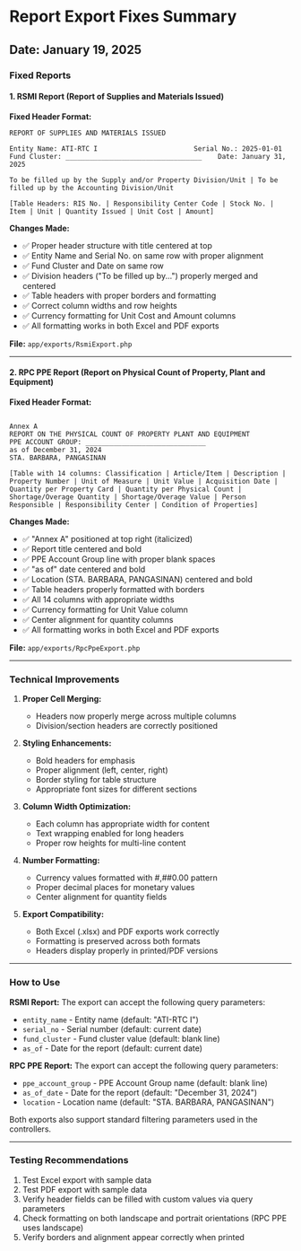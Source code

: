 # Report Export Fixes Summary

## Date: January 19, 2025

### Fixed Reports

#### 1. RSMI Report (Report of Supplies and Materials Issued)

**Fixed Header Format:**
```
REPORT OF SUPPLIES AND MATERIALS ISSUED

Entity Name: ATI-RTC I                        Serial No.: 2025-01-01
Fund Cluster: __________________________________    Date: January 31, 2025

To be filled up by the Supply and/or Property Division/Unit | To be filled up by the Accounting Division/Unit

[Table Headers: RIS No. | Responsibility Center Code | Stock No. | Item | Unit | Quantity Issued | Unit Cost | Amount]
```

**Changes Made:**
- ✅ Proper header structure with title centered at top
- ✅ Entity Name and Serial No. on same row with proper alignment
- ✅ Fund Cluster and Date on same row
- ✅ Division headers ("To be filled up by...") properly merged and centered
- ✅ Table headers with proper borders and formatting
- ✅ Correct column widths and row heights
- ✅ Currency formatting for Unit Cost and Amount columns
- ✅ All formatting works in both Excel and PDF exports

**File:** `app/exports/RsmiExport.php`

---

#### 2. RPC PPE Report (Report on Physical Count of Property, Plant and Equipment)

**Fixed Header Format:**
```
                                                                      Annex A
REPORT ON THE PHYSICAL COUNT OF PROPERTY PLANT AND EQUIPMENT
PPE ACCOUNT GROUP: ______________________________
as of December 31, 2024
STA. BARBARA, PANGASINAN

[Table with 14 columns: Classification | Article/Item | Description | Property Number | Unit of Measure | Unit Value | Acquisition Date | Quantity per Property Card | Quantity per Physical Count | Shortage/Overage Quantity | Shortage/Overage Value | Person Responsible | Responsibility Center | Condition of Properties]
```

**Changes Made:**
- ✅ "Annex A" positioned at top right (italicized)
- ✅ Report title centered and bold
- ✅ PPE Account Group line with proper blank spaces
- ✅ "as of" date centered and bold
- ✅ Location (STA. BARBARA, PANGASINAN) centered and bold
- ✅ Table headers properly formatted with borders
- ✅ All 14 columns with appropriate widths
- ✅ Currency formatting for Unit Value column
- ✅ Center alignment for quantity columns
- ✅ All formatting works in both Excel and PDF exports

**File:** `app/exports/RpcPpeExport.php`

---

### Technical Improvements

1. **Proper Cell Merging:**
   - Headers now properly merge across multiple columns
   - Division/section headers are correctly positioned

2. **Styling Enhancements:**
   - Bold headers for emphasis
   - Proper alignment (left, center, right)
   - Border styling for table structure
   - Appropriate font sizes for different sections

3. **Column Width Optimization:**
   - Each column has appropriate width for content
   - Text wrapping enabled for long headers
   - Proper row heights for multi-line content

4. **Number Formatting:**
   - Currency values formatted with #,##0.00 pattern
   - Proper decimal places for monetary values
   - Center alignment for quantity fields

5. **Export Compatibility:**
   - Both Excel (.xlsx) and PDF exports work correctly
   - Formatting is preserved across both formats
   - Headers display properly in printed/PDF versions

---

### How to Use

**RSMI Report:**
The export can accept the following query parameters:
- `entity_name` - Entity name (default: "ATI-RTC I")
- `serial_no` - Serial number (default: current date)
- `fund_cluster` - Fund cluster value (default: blank line)
- `as_of` - Date for the report (default: current date)

**RPC PPE Report:**
The export can accept the following query parameters:
- `ppe_account_group` - PPE Account Group name (default: blank line)
- `as_of_date` - Date for the report (default: "December 31, 2024")
- `location` - Location name (default: "STA. BARBARA, PANGASINAN")

Both exports also support standard filtering parameters used in the controllers.

---

### Testing Recommendations

1. Test Excel export with sample data
2. Test PDF export with sample data
3. Verify header fields can be filled with custom values via query parameters
4. Check formatting on both landscape and portrait orientations (RPC PPE uses landscape)
5. Verify borders and alignment appear correctly when printed
